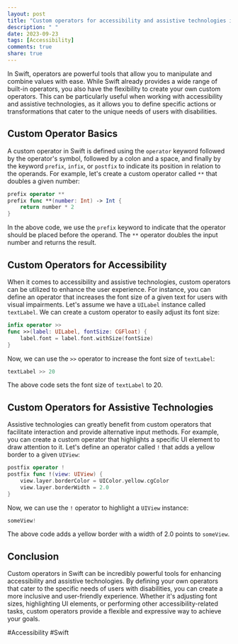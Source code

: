 ```yaml
---
layout: post
title: "Custom operators for accessibility and assistive technologies in Swift"
description: " "
date: 2023-09-23
tags: [Accessibility]
comments: true
share: true
---
```


In Swift, operators are powerful tools that allow you to manipulate and combine values with ease. While Swift already provides a wide range of built-in operators, you also have the flexibility to create your own custom operators. This can be particularly useful when working with accessibility and assistive technologies, as it allows you to define specific actions or transformations that cater to the unique needs of users with disabilities.

## Custom Operator Basics

A custom operator in Swift is defined using the `operator` keyword followed by the operator's symbol, followed by a colon and a space, and finally by the keyword `prefix`, `infix`, or `postfix` to indicate its position in relation to the operands. For example, let's create a custom operator called `**` that doubles a given number:

```swift
prefix operator **
prefix func **(number: Int) -> Int {
    return number * 2
}
```

In the above code, we use the `prefix` keyword to indicate that the operator should be placed before the operand. The `**` operator doubles the input number and returns the result.

## Custom Operators for Accessibility

When it comes to accessibility and assistive technologies, custom operators can be utilized to enhance the user experience. For instance, you can define an operator that increases the font size of a given text for users with visual impairments. Let's assume we have a `UILabel` instance called `textLabel`. We can create a custom operator to easily adjust its font size:

```swift
infix operator >>
func >>(label: UILabel, fontSize: CGFloat) {
    label.font = label.font.withSize(fontSize)
}
```
Now, we can use the `>>` operator to increase the font size of `textLabel`:

```swift
textLabel >> 20
```

The above code sets the font size of `textLabel` to 20.

## Custom Operators for Assistive Technologies

Assistive technologies can greatly benefit from custom operators that facilitate interaction and provide alternative input methods. For example, you can create a custom operator that highlights a specific UI element to draw attention to it. Let's define an operator called `!` that adds a yellow border to a given `UIView`:

```swift
postfix operator !
postfix func !(view: UIView) {
    view.layer.borderColor = UIColor.yellow.cgColor
    view.layer.borderWidth = 2.0
}
```

Now, we can use the `!` operator to highlight a `UIView` instance:

```swift
someView!
```

The above code adds a yellow border with a width of 2.0 points to `someView`.

## Conclusion

Custom operators in Swift can be incredibly powerful tools for enhancing accessibility and assistive technologies. By defining your own operators that cater to the specific needs of users with disabilities, you can create a more inclusive and user-friendly experience. Whether it's adjusting font sizes, highlighting UI elements, or performing other accessibility-related tasks, custom operators provide a flexible and expressive way to achieve your goals.

#Accessibility #Swift
